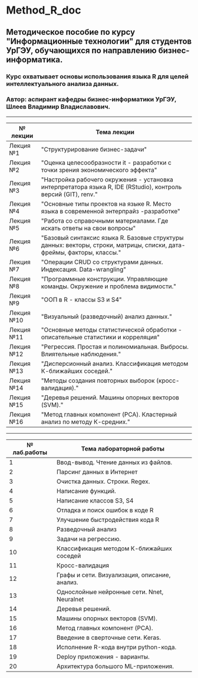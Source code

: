 # Method_R_doc
## Методическое пособие по курсу "Информационные технологии" для студентов УрГЭУ, обучающихся по направлению бизнес-информатика.
### Курс охватывает основы использования языка R для целей интеллектуального анализа данных.
### Автор: аспирант кафедры бизнес-информатики УрГЭУ, Шлеев Владимир Владиславович.

***


№ лекции  | Тема лекции
----------|----------
Лекция №1 | "Структурирование бизнес-задачи"
Лекция №2 | "Оценка целесообразности it - разработки с точки зрения экономического эффекта"
Лекция №3 | "Настройка рабочего окружения - установка интерпретатора языка R, IDE (RStudio), контроль версий (GIT), renv."
Лекция №4 | "Основные типы проектов на языке R. Место языка в современной энтерпрайз -разработке"
Лекция №5 | "Работа со справочными материалами. Где искать ответы на свои вопросы"
Лекция №6 | "Базовый синтаксис языка R. Базовые структуры данных: векторы, строки, матрицы, списки, дата-фреймы, факторы, классы."
Лекция №7 | "Операции CRUD со структурами данных. Индексация. Data-wrangling"
Лекция №8 | "Программные конструкции. Управляющие команды. Окружение и проблема видимости."
Лекция №9 | "ООП в R - классы S3 и S4"
Лекция №10 | "Визуальный (разведочный) анализ данных."
Лекция №11 | "Основные методы статистической обработки - описательные статистики и корреляция"
Лекция №12 | "Регрессия. Простая и полиномиальная. Выбросы. Влиятельные наблюдения."
Лекция №13 | "Дисперсионный анализ. Классификация методом К-ближайших соседей."
Лекция №14 | "Методы создания повторных выборок (кросс-валидация)."
Лекция №15 | "Деревья решений. Машины опорных векторов (SVM)."
Лекция №16 | "Метод главных компонент (PCA). Кластерный анализ по методу К-средних."

***

№ лаб.работы | Тема лабораторной работы
-------------|-------------------------
1            | Ввод-вывод. Чтение данных из файлов. 
2            | Парсинг данных в Интернет
3            | Очистка данных. Строки. Regex.
4            | Написание функций. 
5            | Написание классов S3, S4
6            | Отладка и поиск ошибок в коде R
7            | Улучшение быстродействия кода R
8            | Разведочный анализ
9            | Задачи на регрессию. 
10           | Классификация методом К-ближайших соседей
11           | Кросс-валидация
12           | Графы и сети. Визуализация, описание, анализ. 
13           | Однослойные нейронные сети. Nnet, Neuralnet
14           | Деревья решений.
15           | Машины опорных векторов (SVM).
16           | Метод главных компонент (PCA).
17           | Введение в сверточные сети. Keras.
18           | Исполнение R-кода внутри python-кода.
19           | Deploy приложения - варианты.
20           | Архитектура большого ML-приложения.